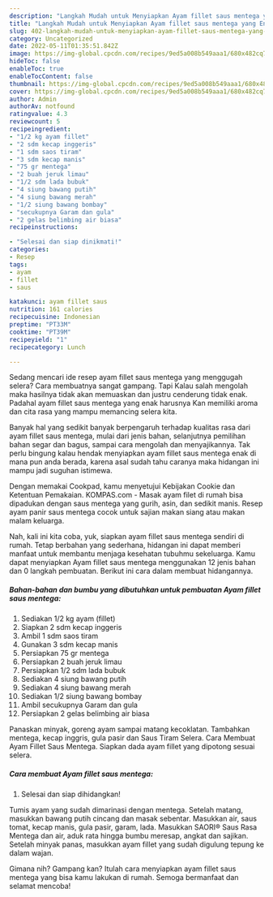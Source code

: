 ```yaml
---
description: "Langkah Mudah untuk Menyiapkan Ayam fillet saus mentega yang Enak Banget, Buat Buka Puasa}"
title: "Langkah Mudah untuk Menyiapkan Ayam fillet saus mentega yang Enak Banget, Buat Buka Puasa}"
slug: 402-langkah-mudah-untuk-menyiapkan-ayam-fillet-saus-mentega-yang-enak-banget-buat-buka-puasa
category: Uncategorized
date: 2022-05-11T01:35:51.842Z
image: https://img-global.cpcdn.com/recipes/9ed5a008b549aaa1/680x482cq70/ayam-fillet-saus-mentega-foto-resep-utama.jpg
hideToc: false
enableToc: true
enableTocContent: false
thumbnail: https://img-global.cpcdn.com/recipes/9ed5a008b549aaa1/680x482cq70/ayam-fillet-saus-mentega-foto-resep-utama.jpg
cover: https://img-global.cpcdn.com/recipes/9ed5a008b549aaa1/680x482cq70/ayam-fillet-saus-mentega-foto-resep-utama.jpg
author: Admin
authorAv: notfound
ratingvalue: 4.3
reviewcount: 5
recipeingredient:
- "1/2 kg ayam fillet"
- "2 sdm kecap inggeris"
- "1 sdm saos tiram"
- "3 sdm kecap manis"
- "75 gr mentega"
- "2 buah jeruk limau"
- "1/2 sdm lada bubuk"
- "4 siung bawang putih"
- "4 siung bawang merah"
- "1/2 siung bawang bombay"
- "secukupnya Garam dan gula"
- "2 gelas belimbing air biasa"
recipeinstructions:

- "Selesai dan siap dinikmati!"
categories:
- Resep
tags:
- ayam
- fillet
- saus

katakunci: ayam fillet saus 
nutrition: 161 calories
recipecuisine: Indonesian
preptime: "PT33M"
cooktime: "PT39M"
recipeyield: "1"
recipecategory: Lunch

---
```



Sedang mencari ide resep ayam fillet saus mentega yang menggugah selera? Cara membuatnya sangat gampang. Tapi Kalau salah mengolah maka hasilnya tidak akan memuaskan dan justru cenderung tidak enak. Padahal ayam fillet saus mentega yang enak harusnya Kan memiliki aroma dan cita rasa yang mampu memancing selera kita.


Banyak hal yang sedikit banyak berpengaruh terhadap kualitas rasa dari ayam fillet saus mentega, mulai dari jenis bahan, selanjutnya pemilihan bahan segar dan bagus, sampai cara mengolah dan menyajikannya. Tak perlu bingung kalau hendak menyiapkan ayam fillet saus mentega enak di mana pun anda berada, karena asal sudah tahu caranya maka hidangan ini mampu jadi suguhan istimewa.

Dengan memakai Cookpad, kamu menyetujui Kebijakan Cookie dan Ketentuan Pemakaian. KOMPAS.com - Masak ayam filet di rumah bisa dipadukan dengan saus mentega yang gurih, asin, dan sedikit manis. Resep ayam panir saus mentega cocok untuk sajian makan siang atau makan malam keluarga.


Nah, kali ini kita coba, yuk, siapkan ayam fillet saus mentega sendiri di rumah. Tetap berbahan yang sederhana, hidangan ini dapat memberi manfaat untuk membantu menjaga kesehatan tubuhmu sekeluarga. Kamu dapat menyiapkan Ayam fillet saus mentega menggunakan 12 jenis bahan dan 0 langkah pembuatan. Berikut ini cara dalam membuat hidangannya.

<!--inarticleads1-->

##### Bahan-bahan dan bumbu yang dibutuhkan untuk pembuatan Ayam fillet saus mentega:

1. Sediakan 1/2 kg ayam (fillet)
1. Siapkan 2 sdm kecap inggeris
1. Ambil 1 sdm saos tiram
1. Gunakan 3 sdm kecap manis
1. Persiapkan 75 gr mentega
1. Persiapkan 2 buah jeruk limau
1. Persiapkan 1/2 sdm lada bubuk
1. Sediakan 4 siung bawang putih
1. Sediakan 4 siung bawang merah
1. Sediakan 1/2 siung bawang bombay
1. Ambil secukupnya Garam dan gula
1. Persiapkan 2 gelas belimbing air biasa


Panaskan minyak, goreng ayam sampai matang kecoklatan. Tambahkan mentega, kecap inggris, gula pasir dan Saus Tiram Selera. Cara Membuat Ayam Fillet Saus Mentega. Siapkan dada ayam fillet yang dipotong sesuai selera. 

<!--inarticleads2-->

##### Cara membuat Ayam fillet saus mentega:


1. Selesai dan siap dihidangkan!

Tumis ayam yang sudah dimarinasi dengan mentega. Setelah matang, masukkan bawang putih cincang dan masak sebentar. Masukkan air, saus tomat, kecap manis, gula pasir, garam, lada. Masukkan SAORI® Saus Rasa Mentega dan air, aduk rata hingga bumbu meresap, angkat dan sajikan. Setelah minyak panas, masukkan ayam fillet yang sudah digulung tepung ke dalam wajan. 

Gimana nih? Gampang kan? Itulah cara menyiapkan ayam fillet saus mentega yang bisa kamu lakukan di rumah. Semoga bermanfaat dan selamat mencoba!
